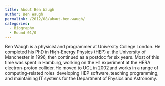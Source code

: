 ```yaml
---
title: About Ben Waugh
author: Ben Waugh
permalink: /2012/08/about-ben-waugh/
categories:
  - Biography
  - Round 01/0
---
```

Ben Waugh is a physicist and programmer at University College London. He completed his PhD in High-Energy Physics (HEP) at the University of Manchester in 1996, then continued as a postdoc for six years. Most of this time was spent in Hamburg, working on the H1 experiment at the HERA electron-proton collider. He moved to UCL in 2002 and works in a range of computing-related roles: developing HEP software, teaching programming, and maintaining IT systems for the Department of Physics and Astronomy.
